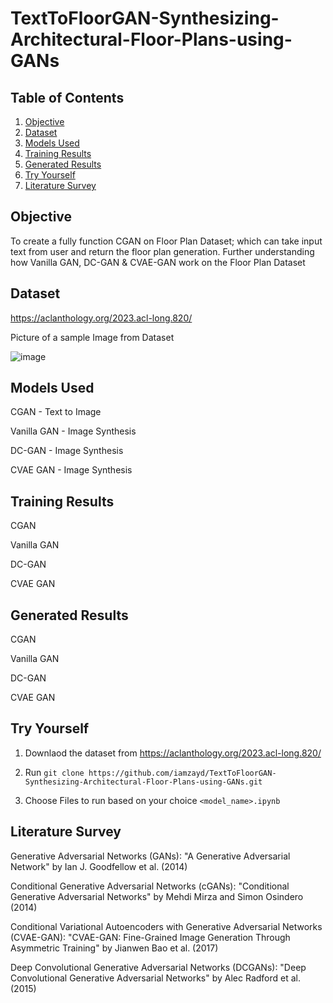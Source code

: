 # TextToFloorGAN-Synthesizing-Architectural-Floor-Plans-using-GANs



## Table of Contents
1. [Objective](#objective)
2. [Dataset](#dataset)
3. [Models Used](#models-used)
4. [Training Results](#training-results)
5. [Generated Results](#generated-results)
6. [Try Yourself](#try-yourself)
7. [Literature Survey](#literature-survey)



## Objective
To create a fully function CGAN on Floor Plan Dataset; which can take input text from user and return the floor plan generation. Further understanding how Vanilla GAN, DC-GAN & CVAE-GAN work on the Floor Plan Dataset



## Dataset
https://aclanthology.org/2023.acl-long.820/

Picture of a sample Image from Dataset


![image](https://github.com/iamzayd/TextToFloorGAN-Synthesizing-Architectural-Floor-Plans-using-GANs/assets/91972048/77383ca5-8865-4912-8ef0-8aa20d405665)



## Models Used

CGAN - Text to Image

Vanilla GAN - Image Synthesis

DC-GAN - Image Synthesis

CVAE GAN - Image Synthesis



## Training Results

CGAN

Vanilla GAN

DC-GAN

CVAE GAN



## Generated Results

CGAN

Vanilla GAN

DC-GAN

CVAE GAN



## Try Yourself


1. Downlaod the dataset from https://aclanthology.org/2023.acl-long.820/

2. Run  ``` git clone https://github.com/iamzayd/TextToFloorGAN-Synthesizing-Architectural-Floor-Plans-using-GANs.git ```

3. Choose Files to run based on your choice  ``` <model_name>.ipynb ```



## Literature Survey

Generative Adversarial Networks (GANs):
"A Generative Adversarial Network" by Ian J. Goodfellow et al. (2014)


Conditional Generative Adversarial Networks (cGANs):
"Conditional Generative Adversarial Networks" by Mehdi Mirza and Simon Osindero (2014)


Conditional Variational Autoencoders with Generative Adversarial Networks (CVAE-GAN):
"CVAE-GAN: Fine-Grained Image Generation Through Asymmetric Training" by Jianwen Bao et al. (2017)


Deep Convolutional Generative Adversarial Networks (DCGANs):
"Deep Convolutional Generative Adversarial Networks" by Alec Radford et al. (2015)

